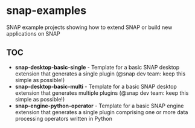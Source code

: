# snap-examples
SNAP example projects showing how to extend SNAP or build new applications on SNAP

## TOC

* **snap-desktop-basic-single** - Template for a basic SNAP desktop extension that generates a single plugin (@snap dev team: keep this simple as possible!)
* **snap-desktop-basic-multi** - Template for a basic SNAP desktop extension that generates multiple plugins (@snap dev team: keep this simple as possible!)
* **snap-engine-python-operator** - Template for a basic SNAP engine extension that generates a single plugin comprising one or more data processing operators written in Python
